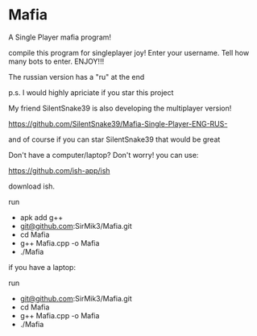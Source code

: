 # Mafia
A Single Player mafia program! 

compile this program for singleplayer joy!
Enter your username. Tell how many bots to enter. 
ENJOY!!!

The russian version has a "ru" at the end

p.s. I would highly apriciate if you star this project

My friend SilentSnake39 is also developing the multiplayer version!

https://github.com/SilentSnake39/Mafia-Single-Player-ENG-RUS-

and of course if you can star SilentSnake39 that would be great

Don't have a computer/laptop? Don't worry! you can use:

https://github.com/ish-app/ish

download ish. 

run
- apk add g++
- git@github.com:SirMik3/Mafia.git
- cd Mafia
- g++ Mafia.cpp -o Mafia
- ./Mafia

if you have a laptop:

run
- git@github.com:SirMik3/Mafia.git
- cd Mafia
- g++ Mafia.cpp -o Mafia
- ./Mafia
